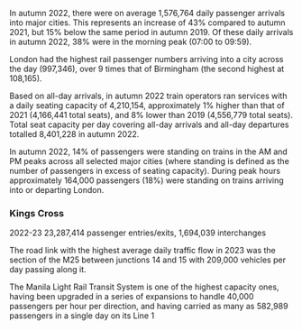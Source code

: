 
In autumn 2022, there were on average 1,576,764 daily passenger arrivals into major cities. This represents an increase of 43% compared to autumn 2021, but 15% below the same period in autumn 2019. Of these daily arrivals in autumn 2022, 38% were in the morning peak (07:00 to 09:59).

London had the highest rail passenger numbers arriving into a city across the day (997,346), over 9 times that of Birmingham (the second highest at 108,165).

Based on all-day arrivals, in autumn 2022 train operators ran services with a daily seating capacity of 4,210,154, approximately 1% higher than that of 2021 (4,166,441 total seats), and 8% lower than 2019 (4,556,779 total seats). Total seat capacity per day covering all-day arrivals and all-day departures totalled 8,401,228 in autumn 2022.

In autumn 2022, 14% of passengers were standing on trains in the AM and PM peaks across all selected major cities (where standing is defined as the number of passengers in excess of seating capacity). During peak hours approximately 164,000 passengers (18%) were standing on trains arriving into or departing London.

### Kings Cross

2022-23 23,287,414 passenger entries/exits, 1,694,039 interchanges

The road link with the highest average daily traffic flow in 2023 was the section of the M25 between junctions 14 and 15 with 209,000 vehicles per day passing along it.

The Manila Light Rail Transit System is one of the highest capacity ones, having been upgraded in a series of expansions to handle 40,000 passengers per hour per direction, and having carried as many as 582,989 passengers in a single day on its Line 1